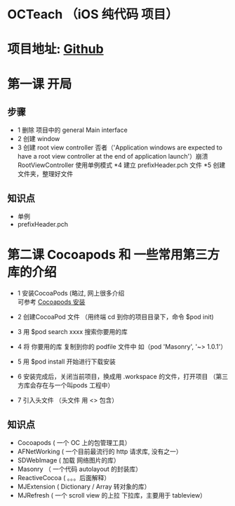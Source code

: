 # OCTeach   （iOS 纯代码 项目）
# 项目地址: [Github](https://github.com/icefirewang/OCTeach)
 
# 第一课   开局

## 步骤
* 1 删除 项目中的 general  Main interface
* 2 创建 window
* 3 创建 root view controller  否者（'Application windows are expected to have a root view controller at the end of application launch'）崩溃
   RootViewController 使用单例模式
*4 建立 prefixHeader.pch 文件
*5 创建文件夹，整理好文件


## 知识点
 * 单例
*  prefixHeader.pch

# 第二课 Cocoapods 和 一些常用第三方库的介绍
* 1 安装CocoaPods (略过, 网上很多介绍  
可参考 
[Cocoapods 安装](http://www.tuicool.com/articles/7VvuAr3)

* 2 创建CocoaPod 文件 （用终端 cd 到你的项目目录下，命令 $pod init)
* 3 用 $pod search xxxx 搜索你要用的库
* 4 将 你要用的库 复制到你的 podfile 文件中 如（pod 'Masonry', '~> 1.0.1'）
* 5 用 $pod install 开始进行下载安装
* 6 安装完成后，关闭当前项目，换成用 .workspace 的文件，打开项目 （第三方库会存在与一个叫pods 工程中）
* 7 引入头文件 （头文件 用 <> 包含）


## 知识点
* Cocoapods ( 一个 OC 上的包管理工具）
* AFNetWorking  ( 一个目前最流行的 http 请求库, 没有之一）
* SDWebImage ( 加载 网络图片的库）
* Masonry	（ 一个代码 autolayout 的封装库）
* ReactiveCocoa ( 。。。后面解释）
* MJExtension ( Dictionary / Array 转对象的库）
* MJRefresh  ( 一个 scroll view 的上拉 下拉库，主要用于 tableview）
